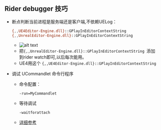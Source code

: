 
## Rider debugger 技巧

- 断点判断当前进程是服务端还是客户端,不依赖UELog：

    ```sh
    {,,UE4Editor-Engine.dll}::GPlayInEditorContextString
    {,,UnrealEditor-Engine.dll}::GPlayInEditorContextString 
    ```

  - ![alt text](../../assets/images/Rider_image.png)
  - 把`{,,UnrealEditor-Engine.dll}::GPlayInEditorContextString `添加到rider watch即可,以后每次能用。
  - UE4用这个 `{,,UE4Editor-Engine.dll}::GPlayInEditorContextString`


- 调试 UCommandlet 命令行程序
  - 命令配置：

    `-run=MyCommandlet`

  - 等待调试

    `-waitforattach`  
  - [详细参考](../Debug.md)  

